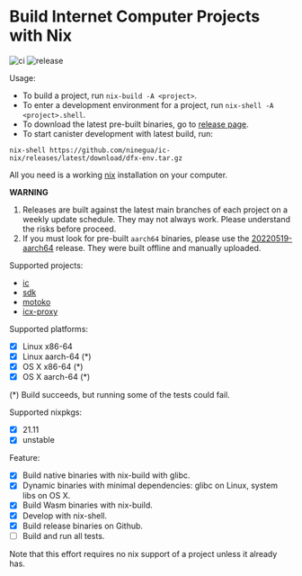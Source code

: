 # Build Internet Computer Projects with Nix

![ci](https://github.com/ninegua/ic-nix/actions/workflows/ci.yml/badge.svg?branch=main)
![release](https://github.com/ninegua/ic-nix/actions/workflows/release.yml/badge.svg)

Usage:

- To build a project, run `nix-build -A <project>`.
- To enter a development environment for a project, run `nix-shell -A <project>.shell`.
- To download the latest pre-built binaries, go to [release page](https://github.com/ninegua/ic-nix/releases/latest).
- To start canister development with latest build, run:
```
nix-shell https://github.com/ninegua/ic-nix/releases/latest/download/dfx-env.tar.gz
```

All you need is a working [nix] installation on your computer.

**WARNING**

1. Releases are built against the latest main branches of each project on a weekly update schedule. They may not always work. Please understand the risks before proceed.
2. If you must look for pre-built `aarch64` binaries, please use the [20220519-aarch64](https://github.com/ninegua/ic-nix/releases/tag/20220519-aarch64) release. They were built offline and manually uploaded.

Supported projects:

 - [ic]
 - [sdk]
 - [motoko]
 - [icx-proxy]

Supported platforms:

- [x] Linux x86-64
- [x] Linux aarch-64 (*)
- [x] OS X x86-64 (*)
- [x] OS X aarch-64 (*)

(*) Build succeeds, but running some of the tests could fail.

Supported nixpkgs:

- [x] 21.11
- [x] unstable

Feature:

- [x] Build native binaries with nix-build with glibc.
- [x] Dynamic binaries with minimal dependencies: glibc on Linux, system libs on OS X.
- [x] Build Wasm binaries with nix-build.
- [x] Develop with nix-shell.
- [x] Build release binaries on Github.
- [ ] Build and run all tests.

Note that this effort requires no nix support of a project unless it already has.

[nix]: https://nixos.org/download.html
[ic]: https://github.com/dfinity/ic
[sdk]: https://github.com/dfinity/sdk
[motoko]: https://github.com/dfinity/motoko
[icx-proxy]: https://github.com/dfinity/icx-proxy
